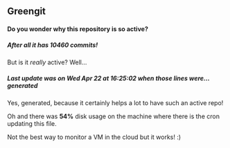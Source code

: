 ## Greengit

#### Do you wonder why this repository is so active?

##### After all it has 10460 commits!

But is it *really* active? Well...

##### Last update was on Wed Apr 22 at 16:25:02 when those lines were... generated

Yes, generated, because it certainly helps a lot to have such an active repo!

Oh and there was **54%** disk usage on the machine
where there is the cron updating this file.

Not the best way to monitor a VM in the cloud but it works! :)
